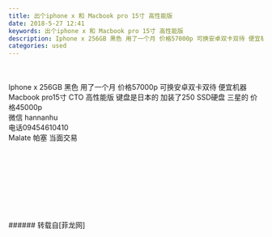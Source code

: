 ```yaml
---
title: 出个iphone x 和 Macbook pro 15寸 高性能版
date: 2018-5-27 12:41
keywords: 出个iphone x 和 Macbook pro 15寸 高性能版
description: Iphone x 256GB 黑色 用了一个月 价格57000p 可换安卓双卡双待 便宜机器  Macbook pro15寸 CTO 高性能版 键盘是日本的 加装了250 SSD硬盘 三星的 价格45000p 微信 hannanhu 电话09454610410 Malate 帕塞 当面交易 
categories: used
---
```

<td class="t_f" id="postmessage_1367207">

<br/>
<br/>
Iphone x 256GB 黑色 用了一个月 价格57000p 可换安卓双卡双待 便宜机器  <br/>
Macbook pro15寸 CTO 高性能版 键盘是日本的 加装了250 SSD硬盘 三星的 价格45000p <br/>
微信 hannanhu <br/>
电话09454610410 <br/>
Malate 帕塞 当面交易 <br/>
<img alt="" border="0" class="zoom" data-cf-modified-fcedcd68289d9acc47a45343-="" file="http://www.flw.ph/data/appbyme/upload/image/201805/27/swI3Gq2AHa7c.jpg" id="aimg_Q5Tzk" lazyloadthumb="1" onclick="" onmouseover="" src="http://www.flw.ph/data/appbyme/upload/image/201805/27/swI3Gq2AHa7c.jpg"/><br/>
<br/>
<img alt="" border="0" class="zoom" data-cf-modified-fcedcd68289d9acc47a45343-="" file="http://www.flw.ph/data/appbyme/upload/image/201805/27/V7GMqgzsN23O.jpg" id="aimg_T88zl" lazyloadthumb="1" onclick="" onmouseover="" src="http://www.flw.ph/data/appbyme/upload/image/201805/27/V7GMqgzsN23O.jpg"/><br/>
<br/>
<img alt="" border="0" class="zoom" data-cf-modified-fcedcd68289d9acc47a45343-="" file="http://www.flw.ph/data/appbyme/upload/image/201805/27/F3NabcoWG8I5.jpg" id="aimg_Kfa27" lazyloadthumb="1" onclick="" onmouseover="" src="http://www.flw.ph/data/appbyme/upload/image/201805/27/F3NabcoWG8I5.jpg"/><br/>
<br/>
<img alt="" border="0" class="zoom" data-cf-modified-fcedcd68289d9acc47a45343-="" file="http://www.flw.ph/data/appbyme/upload/image/201805/27/xY2bfFLMs31p.jpg" id="aimg_OJ6R7" lazyloadthumb="1" onclick="" onmouseover="" src="http://www.flw.ph/data/appbyme/upload/image/201805/27/xY2bfFLMs31p.jpg"/><br/>
<br/>
<img alt="" border="0" class="zoom" data-cf-modified-fcedcd68289d9acc47a45343-="" file="http://www.flw.ph/data/appbyme/upload/image/201805/27/e3Zba5g5eOPj.jpg" id="aimg_Ossks" lazyloadthumb="1" onclick="" onmouseover="" src="http://www.flw.ph/data/appbyme/upload/image/201805/27/e3Zba5g5eOPj.jpg"/><br/>
<br/>
<img alt="" border="0" class="zoom" data-cf-modified-fcedcd68289d9acc47a45343-="" file="http://www.flw.ph/data/appbyme/upload/image/201805/27/KsdWEgx7xHs2.jpg" id="aimg_qRl6f" lazyloadthumb="1" onclick="" onmouseover="" src="http://www.flw.ph/data/appbyme/upload/image/201805/27/KsdWEgx7xHs2.jpg"/><br/>
<br/>
<img alt="" border="0" class="zoom" data-cf-modified-fcedcd68289d9acc47a45343-="" file="http://www.flw.ph/data/appbyme/upload/image/201805/27/HHtUZhgtSbgS.jpg" id="aimg_Dy87E" lazyloadthumb="1" onclick="" onmouseover="" src="http://www.flw.ph/data/appbyme/upload/image/201805/27/HHtUZhgtSbgS.jpg"/><br/>
<br/>
<img alt="" border="0" class="zoom" data-cf-modified-fcedcd68289d9acc47a45343-="" file="http://www.flw.ph/data/appbyme/upload/image/201805/27/dtoJHKLV95I6.jpg" id="aimg_kzf8V" lazyloadthumb="1" onclick="" onmouseover="" src="http://www.flw.ph/data/appbyme/upload/image/201805/27/dtoJHKLV95I6.jpg"/><br/>
<br/>
<img alt="" border="0" class="zoom" data-cf-modified-fcedcd68289d9acc47a45343-="" file="http://www.flw.ph/data/appbyme/upload/image/201805/27/DovPsSmSJ0cM.jpg" id="aimg_bs88U" lazyloadthumb="1" onclick="" onmouseover="" src="http://www.flw.ph/data/appbyme/upload/image/201805/27/DovPsSmSJ0cM.jpg"/><br/>
<br/>
</td>
###### 转载自[菲龙网]